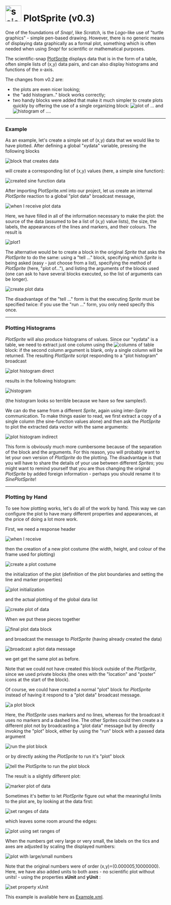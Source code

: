 # <img alt="scientific-snap-icon" src="../images/einstein_snap.png" width="50"/> PlotSprite (v0.3)

One of the foundations of *Snap!*, like *Scratch*, is the *Logo*-like use of "turtle graphics" - simple pen-based drawing.  However, there is no generic means of displaying data graphically as a formal plot, something which is often needed when using *Snap!* for scientific or mathematical purposes.

The scientific-snap [PlotSprite](./PlotSprite.xml) displays data that is in the form of a table, often simple lists of (x,y) data pairs, and can also display histograms and functions of the x-axis.

The changes from v0.2 are:
- the plots are even nicer looking;
- the "add histogram.." block works correctly;
- two handy blocks were added that make it much simpler to create plots quickly by offering the use of a single organizing block: ![plot of ...](./images/plot_of.png) and ![histogram of ...](./images/histogram_of.png).

---

### Example

As an example, let's create a simple set of (x,y) data that we would like to have plotted. After defining a global "xydata" variable, pressing the following blocks

![block that creates data](./images/create_data.png)

will create a corresponding list of (x,y) values (here, a simple sine function):

![created sine function data](./images/created_data.png)

After importing PlotSprite.xml into our project, let us create an internal *PlotSprite* reaction to a global "plot data" broadcast message, 

![when I receive plot data](./images/when_I_receive_plot_data.png)

Here, we have filled in all of the information necessary to make the plot: the source of the data (assumed to be a list of (x,y) value lists), the size, the labels, the appearances of the lines and markers, and their colours.  The result is

![plot1](./images/plot1.png)

The alternative would be to create a block in the original *Sprite* that asks the *PlotSprite* to do the same: using a "tell ..."  block, specifying which *Sprite* is being asked (easy - just choose from a list), specifying the method of *PlotSprite* (here, "plot of..."), and listing the arguments of the blocks used (one can ask to have several blocks executed, so the list of arguments can be longer).

![create plot data](./images/create_plot_data.png)

The disadvantage of the "tell ..." form is that the executing *Sprite* must be specified twice: if you use the "run ..." form, you only need specify this once.

---

### Plotting Histograms

*PlotSprite* will also produce histograms of values.  Since our "xydata" is a table, we need to extract just one column using the ![columns of table](./images/columns_of_table.png) block: if the second column argument is blank, only a single column will be returned.  The resulting *PlotSprite* script responding to a "plot histogram" broadcast

![plot histogram direct](./images/plot_histogram_direct.png)

results in the following histogram:

![histogram](./images/histogram.png)

(the histogram looks so terrible because we have so few samples!).

We can do the same from a different *Sprite*, again using inter-*Sprite* communication.  To make things easier to read, we first extract a copy of a single column (the sine-function values alone) and then ask the *PlotSprite* to plot the extracted data vector with the same arguments:

![plot histogram indirect](./images/plot_histogram_indirect.png)

This form is obviously much more cumbersome because of the separation of the block and the arguments. For this reason, you will probably want to let your own version of *PlotSprite* do the plotting.  The disadvantage is that you will have to share the details of your use between different *Sprites*; you might want to remind yourself that you are thus changing the original *PlotSprite* by added foreign information - perhaps you should rename it to *SinePlotSprite*!



---

### Plotting by Hand

To see how plotting works, let's do all of the work by hand.  This way we can configure the plot to have many different properties and appearances, at the price of doing a lot more work.

First, we need a response header

![when I receive](./images/when_I_receive.png)

then the creation of a new plot costume (the width, height, and colour of the frame used for plotting)

![create a plot costume](./images/new_costume.png)

the initialization of the plot (definition of the plot boundaries and setting the line and marker properties)

![plot initialization](./images/plot_properties.png)

and the actual plotting of the global data list

![create plot of data](./images/create_plot.png)

When we put these pieces together

![final plot data block](./images/plot_data_block.png)

and broadcast the message to *PlotSprite* (having already created the data)

![broadcast a plot data message](./images/broadcast_plot_data.png)

we get get the same plot as before.

Note that we could not have created this block outside of the *PlotSprite*, since we used private blocks (the ones with the "location" and "poster" icons at the start of the block).

Of course, we could have created a normal "plot" block for *PlotSprite* instead of having it respond to a "plot data" broadcast message.

![a plot block](./images/plot_block.png)

Here, the *PlotSprite* uses markers and no lines, whereas for the broadcast it uses no markers and a dashed line.  The other Sprites could then create a a different plot not by broadcasting a "plot data" message but by directly invoking the "plot" block, either by using the "run" block with a passed data argument

![run the plot block](./images/run_plot.png)

or by directly asking the *PlotSprite* to run it's "plot" block

![tell the PlotSprite to run the plot block](./images/tell_run_plot.png)

The result is a slightly different plot:

![marker plot of data](./images/plot2.png)

Sometimes it's better to let *PlotSprite* figure out what the meaningful limits to the plot are, by looking at the data first:

![set ranges of data](./images/set_ranges_of.png)

which leaves some room around the edges:

![plot using set ranges of](./images/plot3.png)

When the numbers get very large or very small, the labels on the tics and axes are adjusted by scaling the displayed numbers:

![plot with large/small numbers](./images/plot4.png)

Note that the original numbers were of order (x,y)=(0.000005,10000000).
Here, we have also added units to both axes - no scientific plot without units! - using the properties **xUnit** and **yUnit** :

![set property xUnit](./images/set_property_xUnit.png)

This example is available here as [Example.xml](./Example.xml).


